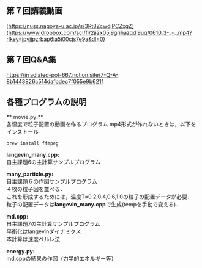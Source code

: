## 第７回講義動画 <br>
[https://nuss.nagoya-u.ac.jp/s/3Rt8ZcwdjPCZxgZ](https://www.dropbox.com/scl/fi/2ji2x05j9grihazqdl9uq/0610_3-_-_.mp4?rlkey=jpvjjpzrbap6ia5i00cjs7e9a&dl=0)
## 第７回Q&A集
https://irradiated-pot-667.notion.site/7-Q-A-8b1443826c514dafbdec7f055e9b621f
## 各種プログラムの説明　<br>

** movie.py:**<br>
各温度で粒子配置の動画を作るプログラム
mp4形式が作れないときは，以下をインストール
```
brew install ffmpeg
```
**langevin_many.cpp:**<br>
自主課題6の主計算サンプルプログラム<br>

**many_particle.py:**<br>
自主課題６の作図サンプルプログラム<br>
４枚の粒子図を並べる．<br>
これを形成するためには，温度T=0.2,0.4,0.6,1.0の粒子の配置データが必要．<br>
粒子の配置データは**langevin_many.cpp**で生成(tempを手動で変える)．<br>

**md.cpp:**<br>
自主課題7の主計算サンプルプログラム<br>
平衡化はlangevinダイナミクス<br>
本計算は速度ベルレ法

**energy.py:**<br>
md.cppの結果の作図（力学的エネルギー等）

